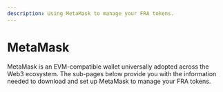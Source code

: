 ```yaml
---
description: Using MetaMask to manage your FRA tokens.
---
```


# MetaMask

MetaMask is an EVM-compatible wallet universally adopted across the Web3 ecosystem. The sub-pages below provide you with the information needed to download and set up MetaMask to manage your FRA tokens.
